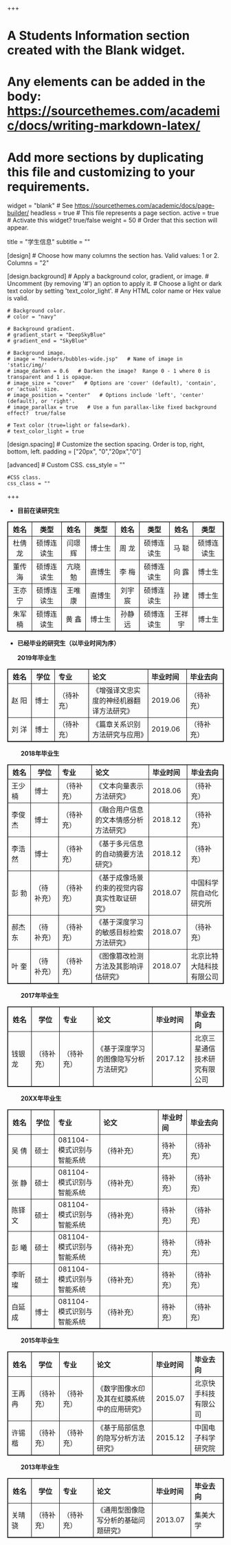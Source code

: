 +++
# A Students Information section created with the Blank widget.
# Any elements can be added in the body: https://sourcethemes.com/academic/docs/writing-markdown-latex/
# Add more sections by duplicating this file and customizing to your requirements.

widget = "blank"  # See https://sourcethemes.com/academic/docs/page-builder/
headless = true  # This file represents a page section.
active = true  # Activate this widget? true/false
weight = 50  # Order that this section will appear.

title = "学生信息"
subtitle = ""

[design]
	# Choose how many columns the section has. Valid values: 1 or 2.
	Columns = "2"
	
[design.background]
	# Apply a background color, gradient, or image.
	# Uncomment (by removing '#') an option to apply it.
	# Choose a light or dark text color by setting 'text_color_light'.
	# Any HTML color name or Hex value is valid.
	
	# Background color.
	# color = "navy"
	
	# Background gradient.
	# gradient_start = "DeepSkyBlue"
	# gradient_end = "SkyBlue"
	
	# Background image.
	# image = "headers/bubbles-wide.jsp"   # Name of image in 'static/img/'
	# image_darken = 0.6   # Darken the image?  Range 0 - 1 where 0 is transparent and 1 is opaque.
	# image_size = "cover"   # Options are 'cover' (default), 'contain', or 'actual' size.
	# image_position = "center"   # Options include 'left', 'center' (default), or 'right'.
	# image_parallax = true   # Use a fun parallax-like fixed background effect?  true/false
	
	# Text color (true=light or false=dark).
	# text_color_light = true
	
[design.spacing]
	# Customize the section spacing. Order is top, right, bottom, left.
	padding = ["20px", "0","20px","0"]

[advanced]
	# Custom CSS.
	css_style = ""
	
	#CSS class.
	css_class = ""
+++

- **目前在读研究生**  

<table border="1" width ="800" style="border-color: black">
   <tr>
      <th align = "center" width ="80">姓名</th>
      <th align = "center" width ="120">类型</th>
      <th align = "center" width ="80">姓名</th>
      <th align = "center" width ="120">类型</th>
      <th align = "center" width ="80">姓名</th>
      <th align = "center" width ="120">类型</th>
      <th align = "center" width ="80">姓名</th>
      <th align = "center" width ="120">类型</th>
   </tr>
   <tr>
      <td align = "center">杜倩龙</td>
      <td align = "center">硕博连读生</td>
      <td align = "center">闫璟辉</td>
      <td align = "center">博士生</td>
      <td align = "center">周    龙</td>
      <td align = "center">硕博连读生</td>
      <td align = "center">马    聪</td>
      <td align = "center">硕博连读生</td>
   </tr>
   <tr>
      <td align = "center">董传海</td>
      <td align = "center">硕博连读生</td>
      <td align = "center">亢晓勉</td>
      <td align = "center">直博生</td>
      <td align = "center">李    梅</td>
      <td align = "center">硕博连读生</td>
      <td align = "center">向    露</td>
      <td align = "center">博士生</td>
   </tr>
   <tr>
      <td align = "center">王亦宁</td>
      <td align = "center">硕博连读生</td>
      <td align = "center">王唯康</td>
      <td align = "center">直博生</td>
      <td align = "center">刘宇宸</td>
      <td align = "center">硕博连读生</td>
      <td align = "center">孙    建</td>
      <td align = "center">博士生</td>
   </tr>
   <tr>
      <td align = "center">朱军楠</td>
      <td align = "center">硕博连读生</td>
      <td align = "center">黄    鑫</td>
      <td align = "center">博士生</td>
      <td align = "center">孙静远</td>
      <td align = "center">硕博连读生</td>
      <td align = "center">王祥宇</td>
      <td align = "center">博士生</td>
   </tr>
</table>

- **已经毕业的研究生（以毕业时间为序）**  

  **2019年毕业生**

<table border="1" width ="800" style="border-color: black">
   <tr>
      <th align = "center" width ="80">姓名</th>
      <th align = "center" width ="80">学位</th>
      <th align = "left" width ="120">专业</th>
      <th align = "left" width ="295">论文</th>
      <th align = "left" width ="85">毕业时间</th>
      <th align = "left" width ="140">毕业去向</th>
   </tr>
   <tr>
      <td>赵    阳</td>
      <td>博士</td>
      <td>（待补充）</td>
      <td>《增强译文忠实度的神经机器翻译方法研究》</td>
      <td> 2019.06</td>
      <td>（待补充）</td>
   </tr>
   <tr>
      <td>刘    洋</td>
      <td>博士</td>
      <td>（待补充）</td>
      <td>《篇章关系识别方法研究与应用》</td>
      <td> 2019.06</td>
      <td>（待补充）</td>
   </tr>
</table>

  &nbsp;&nbsp;&nbsp;&nbsp;&nbsp;&nbsp;&nbsp;&nbsp;**2018年毕业生**

<table border="1" width ="800" style="border-color: black">
   <tr>
      <th align = "center" width ="80">姓名</th>
      <th align = "center" width ="80">学位</th>
      <th align = "left" width ="120">专业</th>
      <th align = "left" width ="295">论文</th>
      <th align = "left" width ="85">毕业时间</th>
      <th align = "left" width ="140">毕业去向</th>
   </tr>
   <tr>
      <td>王少楠</td>
      <td>博士</td>
      <td>（待补充）</td>
      <td>《文本向量表示方法研究》</td>
      <td> 2018.06</td>
      <td>（待补充）</td>
   </tr>
   <tr>
      <td>李俊杰</td>
      <td>博士</td>
      <td>（待补充）</td>
      <td>《融合用户信息的文本情感分析方法研究》</td>
      <td> 2018.12</td>
      <td>（待补充）</td>
   </tr>
      <tr>
      <td>李浩然</td>
      <td>博士</td>
      <td>（待补充）</td>
      <td>《基于多元信息的自动摘要方法研究》</td>
      <td> 2018.12</td>
      <td>（待补充）</td>
   </tr>
   <tr>
      <td>彭    勃</td>
      <td>（待补充）</td>
      <td>（待补充）</td>
      <td>《基于成像场景约束的视觉内容真实性取证研究》</td>
      <td> 2018.07</td>
      <td>中国科学院自动化研究所</td>
   </tr>
      <tr>
      <td>郝杰东</td>
      <td>（待补充）</td>
      <td>（待补充）</td>
      <td>《基于深度学习的敏感目标检索方法研究》</td>
      <td> 2018.07</td>
      <td>（待补充）</td>
   </tr>
   <tr>
      <td>叶    奎</td>
      <td>（待补充）</td>
      <td>（待补充）</td>
      <td>《图像篡改检测方法及其影响评估研究》</td>
      <td> 2018.07</td>
      <td>北京比特大陆科技有限公司</td>
   </tr>
</table>

&nbsp;&nbsp;&nbsp;&nbsp;&nbsp;&nbsp;&nbsp;&nbsp;**2017年毕业生**

<table border="1" width ="800" style="border-color: black">
   <tr>
      <th align = "center" width ="80">姓名</th>
      <th align = "center" width ="80">学位</th>
      <th align = "left" width ="120">专业</th>
      <th align = "left" width ="295">论文</th>
      <th align = "left" width ="85">毕业时间</th>
      <th align = "left" width ="140">毕业去向</th>
   </tr>
   <tr>
      <td>钱银龙</td>
      <td>（待补充）</td>
      <td>（待补充）</td>
      <td>《基于深度学习的图像隐写分析方法研究》</td>
      <td> 2017.12</td>
      <td>北京三星通信技术研究有限公司</td>
   </tr>
</table>

&nbsp;&nbsp;&nbsp;&nbsp;&nbsp;&nbsp;&nbsp;&nbsp;**20XX年毕业生**

<table border="1" width ="800" style="border-color: black">
   <tr>
      <th align = "center" width ="80">姓名</th>
      <th align = "center" width ="80">学位</th>
      <th align = "left" width ="120">专业</th>
      <th align = "left" width ="295">论文</th>
      <th align = "left" width ="85">毕业时间</th>
      <th align = "left" width ="140">毕业去向</th>
   </tr>
   <tr>
      <td>吴    倩</td>
      <td>硕士</td>
      <td>081104-模式识别与智能系统</td>
      <td>（待补充）</td>
      <td> 待补充）</td>
      <td>（待补充）</td>
   </tr>
   <tr>
      <td>张    静</td>
      <td>硕士</td>
      <td>081104-模式识别与智能系统</td>
      <td>（待补充）</td>
      <td> 待补充）</td>
      <td>（待补充）</td>
   </tr>
   <tr>
      <td>陈铎文</td>
      <td>硕士</td>
      <td>081104-模式识别与智能系统</td>
      <td>（待补充）</td>
      <td> 待补充）</td>
      <td>（待补充）</td>
   </tr>
   <tr>
      <td>彭    曦</td>
      <td>硕士</td>
      <td>081104-模式识别与智能系统</td>
      <td>（待补充）</td>
      <td> 待补充）</td>
      <td>（待补充）</td>
   </tr>
   <tr>
      <td>李昕璨</td>
      <td>硕士</td>
      <td>081104-模式识别与智能系统</td>
      <td>（待补充）</td>
      <td> 待补充）</td>
      <td>（待补充）</td>
   </tr>
   <tr>
      <td>白延成</td>
      <td>博士</td>
      <td>081104-模式识别与智能系统</td>
      <td>（待补充）</td>
      <td> 待补充）</td>
      <td>（待补充）</td>
   </tr>
</table>

&nbsp;&nbsp;&nbsp;&nbsp;&nbsp;&nbsp;&nbsp;&nbsp;**2015年毕业生**

<table border="1" width ="800" style="border-color: black">
   <tr>
      <th align = "center" width ="80">姓名</th>
      <th align = "center" width ="80">学位</th>
      <th align = "left" width ="120">专业</th>
      <th align = "left" width ="295">论文</th>
      <th align = "left" width ="85">毕业时间</th>
      <th align = "left" width ="140">毕业去向</th>
   </tr>
   <tr>
      <td>王再冉</td>
      <td>（待补充）</td>
      <td>（待补充）</td>
      <td>《数字图像水印及其在虹膜系统中的应用研究》</td>
      <td> 2015.07</td>
      <td>北京快手科技有限公司</td>
   </tr>
   <tr>
      <td>许锡楷</td>
      <td>（待补充）</td>
      <td>（待补充）</td>
      <td>《基于局部信息的隐写分析方法研究》</td>
      <td> 2015.12</td>
      <td>中国电子科学研究院</td>
   </tr>
</table>

&nbsp;&nbsp;&nbsp;&nbsp;&nbsp;&nbsp;&nbsp;&nbsp;**2013年毕业生**

<table border="1" width ="800" style="border-color: black">
   <tr>
      <th align = "center" width ="80">姓名</th>
      <th align = "center" width ="80">学位</th>
      <th align = "left" width ="120">专业</th>
      <th align = "left" width ="295">论文</th>
      <th align = "left" width ="85">毕业时间</th>
      <th align = "left" width ="140">毕业去向</th>
   </tr>
   <tr>
      <td>关晴骁</td>
      <td>（待补充）</td>
      <td>（待补充）</td>
      <td>《通用型图像隐写分析的基础问题研究》</td>
      <td> 2013.07</td>
      <td>集美大学</td>
   </tr>
</table>
